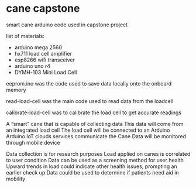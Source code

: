 # cane capstone
smart cane arduino code used in capstone project

list of materials:
- arduino mega 2560
- hx711 load cell amplifier
- esp8266 wifi transceiver
- arduino uno r4
- DYMH-103 Mini Load Cell

eeprom.ino was the code used to save data locally onto the onboard memory

read-load-cell was the main code used to read data from the loadcell

calibrate-load-cell was to calibrate the load cell to get accurate readings

A “smart” cane that is capable of collecting data
This data will come from an integrated load cell
The load cell will be connected to an Arduino  
Arduino IoT clouds services communicate the Cane
Data will be monitored through mobile device

Data collection is for research purposes
Load applied on canes is correlated to user condition
Data can be used as a screening method for user health
Upward trends in load could indicate other health issues, prompting an earlier check up
Data could be used to determine if patients need aid in mobility
